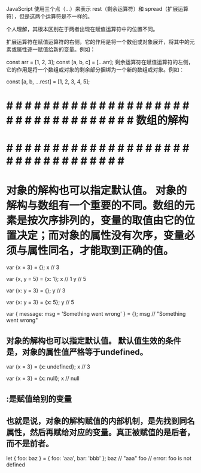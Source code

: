 JavaScript 使用三个点（...）来表示 rest（剩余运算符）和 spread（扩展运算符），但是这两个运算符是不一样的。

个人理解，其根本区别在于两者出现在赋值运算符中的位置不同。

扩展运算符在赋值运算符的右侧，它的作用是将一个数组或对象展开，将其中的元素或属性逐一赋值给新的变量。例如：

const arr = [1, 2, 3];
const [a, b, c] = [...arr];
剩余运算符在赋值运算符的左侧，它的作用是将一个数组或对象的剩余部分捆绑为一个新的数组或对象。例如：

const [a, b, ...rest] = [1, 2, 3, 4, 5];

# # # # # # # # # # # # # # # # # # # # # # # # # # # # # # # # # # # 数组的解构

# # # # # # # # # # # # # # # # # # # # # # # # # # # # # # # # # # # 
# 对象的解构也可以指定默认值。 对象的解构与数组有一个重要的不同。数组的元素是按次序排列的，变量的取值由它的位置决定；而对象的属性没有次序，变量必须与属性同名，才能取到正确的值。
var {x = 3} = {};
x // 3

var {x, y = 5} = {x: 1};
x // 1
y // 5

var {x: y = 3} = {};
y // 3

var {x: y = 3} = {x: 5};
y // 5

var { message: msg = 'Something went wrong' } = {};
msg // "Something went wrong"
## 对象的解构也可以指定默认值。 默认值生效的条件是，对象的属性值严格等于undefined。
var {x = 3} = {x: undefined};
x // 3

var {x = 3} = {x: null};
x // null

## :是赋值给别的变量
## 也就是说，对象的解构赋值的内部机制，是先找到同名属性，然后再赋给对应的变量。真正被赋值的是后者，而不是前者。
let { foo: baz } = { foo: 'aaa', bar: 'bbb' };
baz // "aaa"
foo // error: foo is not defined
